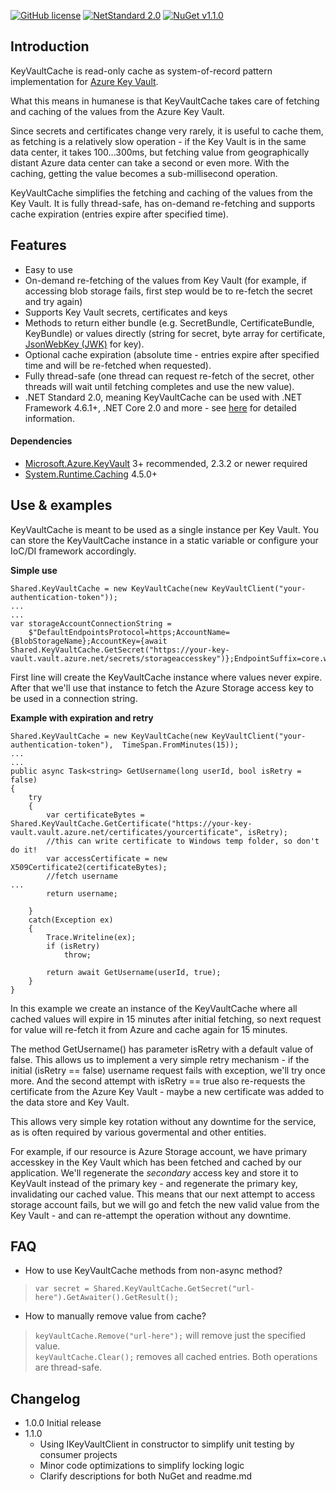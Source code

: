 [![GitHub license](https://img.shields.io/badge/licence-MPL%202.0-brightgreen.svg)](https://github.com/SanderSade/UrlShortener/blob/master/LICENSE)
[![NetStandard 2.0](https://img.shields.io/badge/-.NET%20Standard%202.0-green.svg)](https://github.com/dotnet/standard/blob/master/docs/versions/netstandard2.0.md)
[![NuGet v1.1.0](https://img.shields.io/badge/NuGet-v1.1.0-lightgrey.svg)](https://www.nuget.org/packages/Sander.KeyVaultCache/)


## Introduction
KeyVaultCache is read-only cache as system-of-record pattern implementation for [Azure Key Vault](https://azure.microsoft.com/en-us/services/key-vault/).

What this means in humanese is that KeyVaultCache takes care of fetching and caching of the values from the Azure Key Vault.

Since secrets and certificates change very rarely, it is useful to cache them, as fetching is a relatively slow operation - if the Key Vault is in the same data center, it takes 100...300ms, but fetching value from geographically distant Azure data center can take a second or even more. With the caching, getting the value becomes a sub-millisecond operation.

KeyVaultCache simplifies the fetching and caching of the values from the Key Vault. It is fully thread-safe, has on-demand re-fetching and supports cache expiration (entries expire after specified time).


## Features
* Easy to use
* On-demand re-fetching of the values from Key Vault (for example, if accessing blob storage fails, first step would be to re-fetch the secret and try again)
* Supports Key Vault secrets, certificates and keys
* Methods to return either bundle (e.g. SecretBundle, CertificateBundle, KeyBundle) or values directly (string for secret, byte array for certificate, [JsonWebKey (JWK)](https://tools.ietf.org/html/rfc7517) for key).
* Optional cache expiration (absolute time - entries expire after specified time and will be re-fetched when requested).
* Fully thread-safe (one thread can request re-fetch of the secret, other threads will wait until fetching completes and use the new value).
* .NET Standard 2.0, meaning KeyVaultCache can be used with .NET Framework 4.6.1+, .NET Core 2.0 and more - see [here](https://github.com/dotnet/standard/blob/master/docs/versions.md) for detailed information.

#### Dependencies
* [Microsoft.Azure.KeyVault](https://www.nuget.org/packages/Microsoft.Azure.KeyVault/) 3+ recommended, 2.3.2 or newer required
* [System.Runtime.Caching](https://www.nuget.org/packages/System.Runtime.Caching/) 4.5.0+

## Use & examples
KeyVaultCache is meant to be used as a single instance per Key Vault. You can store the KeyVaultCache instance in a static variable or configure your IoC/DI framework accordingly.

**Simple use**
```
Shared.KeyVaultCache = new KeyVaultCache(new KeyVaultClient("your-authentication-token"));
...
...
var storageAccountConnectionString =
	$"DefaultEndpointsProtocol=https;AccountName={BlobStorageName};AccountKey={await Shared.KeyVaultCache.GetSecret("https://your-key-vault.vault.azure.net/secrets/storageaccesskey")};EndpointSuffix=core.windows.net"; 
```

First line will create the KeyVaultCache instance where values never expire.   
After that we'll use that instance to fetch the Azure Storage access key to be used in a connection string.


**Example with expiration and retry**
```
Shared.KeyVaultCache = new KeyVaultCache(new KeyVaultClient("your-authentication-token"),  TimeSpan.FromMinutes(15));
...
...
public async Task<string> GetUsername(long userId, bool isRetry = false)
{
	try
	{
		var certificateBytes = Shared.KeyVaultCache.GetCertificate("https://your-key-vault.vault.azure.net/certificates/yourcertificate", isRetry);
		//this can write certificate to Windows temp folder, so don't do it!
		var accessCertificate = new X509Certificate2(certificateBytes);
		//fetch username
...
		return username;

	}
	catch(Exception ex)
	{
		Trace.Writeline(ex);
		if (isRetry)
			throw;

		return await GetUsername(userId, true);
	}
}
```
In this example we create an instance of the KeyVaultCache where all cached values will expire in 15 minutes after initial fetching, so next request for value will re-fetch it from Azure and cache again for 15 minutes.

The method GetUsername() has parameter isRetry with a default value of false. This allows us to implement a very simple retry mechanism - if the initial (isRetry == false) username request fails with exception, we'll try once more. And the second attempt with isRetry == true also re-requests the certificate from the Azure Key Vault - maybe a new certificate was added to the data store and Key Vault.

This allows very simple key rotation without any downtime for the service, as is often required by various govermental and other entities.

For example, if our resource is Azure Storage account, we have primary accesskey in the Key Vault which has been fetched and cached by our application. We'll regenerate the _secondary_ access key and store it to KeyVault instead of the primary key - and regenerate the primary key, invalidating our cached value. This means that our next attempt to access storage account fails, but we will go and fetch the new valid value from the Key Vault - and can re-attempt the operation without any downtime.



## FAQ
* How to use KeyVaultCache methods from non-async method?  
>`var secret = Shared.KeyVaultCache.GetSecret("url-here").GetAwaiter().GetResult();`
* How to manually remove value from cache?  
>`keyVaultCache.Remove("url-here");` will remove just the specified value.  
>`keyVaultCache.Clear();` removes all cached entries.  Both operations are thread-safe.
  




## Changelog
* 1.0.0 Initial release
* 1.1.0 
  * Using IKeyVaultClient in constructor to simplify unit testing by consumer projects
  * Minor code optimizations to simplify locking logic
  * Clarify descriptions for both NuGet and readme.md
